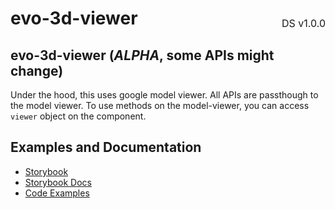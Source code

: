 <h1 style='display: flex; justify-content: space-between; align-items: center;'>
    <span>
        evo-3d-viewer
    </span>
    <span style='font-weight: normal; font-size: medium; margin-bottom: -15px;'>
        DS v1.0.0
    </span>
</h1>

## evo-3d-viewer (_ALPHA_, some APIs might change)

Under the hood, this uses google model viewer. All APIs are passthough to the model viewer. To use methods on the model-viewer, you can access `viewer` object on the component.

## Examples and Documentation

- [Storybook](https://ebay.github.io/evo-web/ebayui-core/?path=/story/media-evo-3d-viewer)
- [Storybook Docs](https://ebay.github.io/evo-web/ebayui-core/?path=/docs/media-evo-3d-viewer)
- [Code Examples](https://github.com/eBay/evo-web/tree/main/packages/ebayui-core/src/components/evo-3d-viewer/examples)
